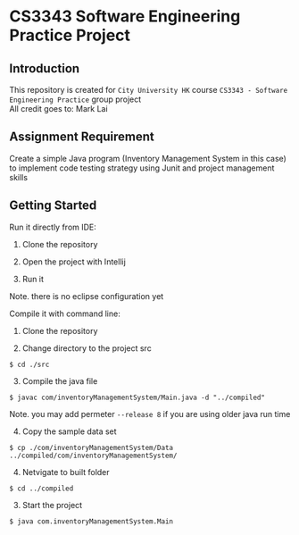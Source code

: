 # CS3343 Software Engineering Practice Project
## Introduction
This repository is created for `City University HK` course `CS3343 - Software Engineering Practice` group project <br />
All credit goes to: Mark Lai

## Assignment Requirement
Create a simple Java program (Inventory Management System in this case) to implement code testing strategy using Junit and project management skills

## Getting Started
Run it directly from IDE:
1. Clone the repository

2. Open the project with Intellij

3. Run it

Note. there is no eclipse configuration yet

Compile it with command line:
1. Clone the repository

2. Change directory to the project src
```
$ cd ./src
```

3. Compile the java file
```
$ javac com/inventoryManagementSystem/Main.java -d "../compiled"
```
Note. you may add permeter `--release 8` if you are using older java run time

4. Copy the sample data set
```
$ cp ./com/inventoryManagementSystem/Data ../compiled/com/inventoryManagementSystem/
```

4. Netvigate to built folder
```
$ cd ../compiled
```

3. Start the project
```
$ java com.inventoryManagementSystem.Main
```
